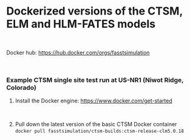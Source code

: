 # Dockerized versions of the CTSM, ELM and HLM-FATES models 
<br>


Docker hub: https://hub.docker.com/orgs/fasstsimulation

<br>

### Example CTSM single site test run at US-NR1 (Niwot Ridge, Colorado)

1) Install the Docker engine: https://www.docker.com/get-started

<br>

2) Pull down the latest version of the basic CTSM Docker container <br>
```docker pull fasstsimulation/ctsm-builds:ctsm-release-clm5.0.18```
